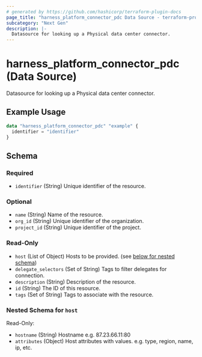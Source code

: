 ```yaml
---
# generated by https://github.com/hashicorp/terraform-plugin-docs
page_title: "harness_platform_connector_pdc Data Source - terraform-provider-harness"
subcategory: "Next Gen"
description: |-
  Datasource for looking up a Physical data center connector.
---
```


# harness_platform_connector_pdc (Data Source)

Datasource for looking up a Physical data center connector.

## Example Usage

```terraform
data "harness_platform_connector_pdc" "example" {
  identifier = "identifier"
}
```

<!-- schema generated by tfplugindocs -->
## Schema

### Required

- `identifier` (String) Unique identifier of the resource.

### Optional

- `name` (String) Name of the resource.
- `org_id` (String) Unique identifier of the organization.
- `project_id` (String) Unique identifier of the project.

### Read-Only

- `host` (List of Object) Hosts to be provided. (see [below for nested schema](#nestedatt--host))
- `delegate_selectors` (Set of String) Tags to filter delegates for connection.
- `description` (String) Description of the resource.
- `id` (String) The ID of this resource.
- `tags` (Set of String) Tags to associate with the resource.

<a id="nestedatt--host"></a>
### Nested Schema for `host`

Read-Only:

- `hostname` (String) Hostname e.g. 87.23.66.11:80
- `attributes` (Object) Host attributes with values. e.g. type, region, name, ip, etc.



